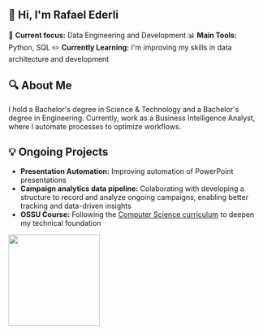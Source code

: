## 👋 Hi, I'm Rafael Ederli

🎯 **Current focus:** Data Engineering and Development
📊 **Main Tools:** Python, SQL
✏️ **Currently Learning:** I'm improving my skills in data architecture and development

## 🔍 About Me
I hold a Bachelor's degree in Science & Technology and a Bachelor's degree in Engineering. Currently, work as a Business Intelligence Analyst, where I automate processes to optimize workflows.

## 💡 Ongoing Projects
- **Presentation Automation:** Improving automation of PowerPoint presentations
- **Campaign analytics data pipeline:** Colaborating with developing a structure to record and analyze ongoing campaigns, enabling better tracking and data-driven insights
- **OSSU Course:** Following the [Computer Science curriculum](https://github.com/ossu/computer-science) to deepen my technical foundation

<img height="180em" src="https://github-readme-stats.vercel.app/api/top-langs/?username=rafaederli&layout=compact&langs_count=16&theme=highcontrast" />
